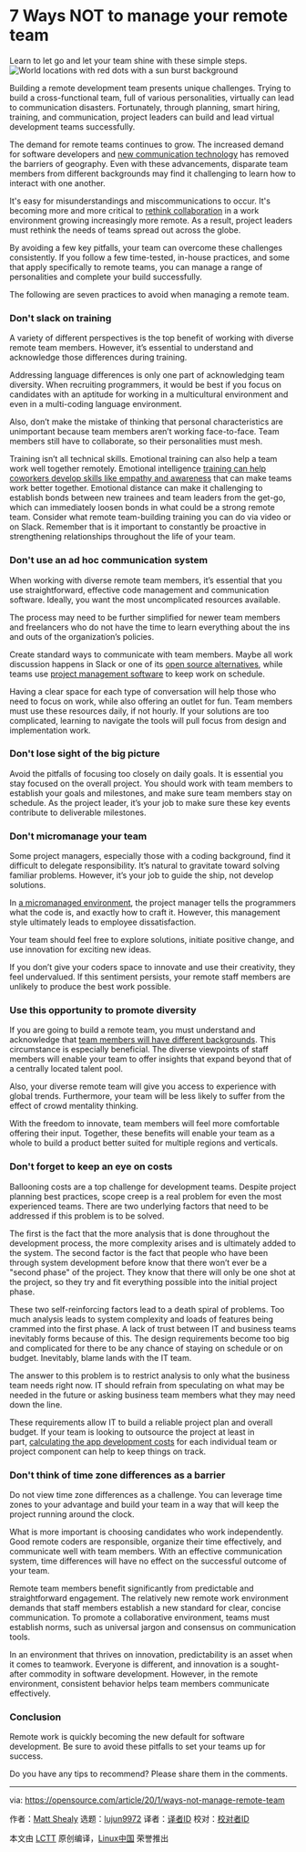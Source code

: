 [#]: collector: (lujun9972)
[#]: translator: ( )
[#]: reviewer: ( )
[#]: publisher: ( )
[#]: url: ( )
[#]: subject: (7 Ways NOT to manage your remote team)
[#]: via: (https://opensource.com/article/20/1/ways-not-manage-remote-team)
[#]: author: (Matt Shealy https://opensource.com/users/mshealy)

7 Ways NOT to manage your remote team
======
Learn to let go and let your team shine with these simple steps.
![World locations with red dots with a sun burst background][1]

Building a remote development team presents unique challenges. Trying to build a cross-functional team, full of various personalities, virtually can lead to communication disasters. Fortunately, through planning, smart hiring, training, and communication, project leaders can build and lead virtual development teams successfully.

The demand for remote teams continues to grow. The increased demand for software developers and [new communication technology][2] has removed the barriers of geography. Even with these advancements, disparate team members from different backgrounds may find it challenging to learn how to interact with one another.

It's easy for misunderstandings and miscommunications to occur. It's becoming more and more critical to [rethink collaboration][3] in a work environment growing increasingly more remote. As a result, project leaders must rethink the needs of teams spread out across the globe.

By avoiding a few key pitfalls, your team can overcome these challenges consistently. If you follow a few time-tested, in-house practices, and some that apply specifically to remote teams, you can manage a range of personalities and complete your build successfully.

The following are seven practices to avoid when managing a remote team.

### Don't slack on training

A variety of different perspectives is the top benefit of working with diverse remote team members. However, it’s essential to understand and acknowledge those differences during training.

Addressing language differences is only one part of acknowledging team diversity. When recruiting programmers, it would be best if you focus on candidates with an aptitude for working in a multicultural environment and even in a multi-coding language environment.

Also, don’t make the mistake of thinking that personal characteristics are unimportant because team members aren’t working face-to-face. Team members still have to collaborate, so their personalities must mesh.

Training isn’t all technical skills. Emotional training can also help a team work well together remotely. Emotional intelligence [training can help coworkers develop skills like empathy and awareness][4] that can make teams work better together. Emotional distance can make it challenging to establish bonds between new trainees and team leaders from the get-go, which can immediately loosen bonds in what could be a strong remote team. Consider what remote team-building training you can do via video or on Slack. Remember that is it important to constantly be proactive in strengthening relationships throughout the life of your team.

### Don't use an ad hoc communication system

When working with diverse remote team members, it’s essential that you use straightforward, effective code management and communication software. Ideally, you want the most uncomplicated resources available.

The process may need to be further simplified for newer team members and freelancers who do not have the time to learn everything about the ins and outs of the organization’s policies.

Create standard ways to communicate with team members. Maybe all work discussion happens in Slack or one of its [open source alternatives][5], while teams use [project management software][6] to keep work on schedule.

Having a clear space for each type of conversation will help those who need to focus on work, while also offering an outlet for fun. Team members must use these resources daily, if not hourly. If your solutions are too complicated, learning to navigate the tools will pull focus from design and implementation work.

### Don't lose sight of the big picture

Avoid the pitfalls of focusing too closely on daily goals. It is essential you stay focused on the overall project. You should work with team members to establish your goals and milestones, and make sure team members stay on schedule. As the project leader, it’s your job to make sure these key events contribute to deliverable milestones.

### Don't micromanage your team

Some project managers, especially those with a coding background, find it difficult to delegate responsibility. It’s natural to gravitate toward solving familiar problems. However, it’s your job to guide the ship, not develop solutions.

In [a micromanaged environment][7], the project manager tells the programmers what the code is, and exactly how to craft it. However, this management style ultimately leads to employee dissatisfaction.

Your team should feel free to explore solutions, initiate positive change, and use innovation for exciting new ideas.

If you don’t give your coders space to innovate and use their creativity, they feel undervalued. If this sentiment persists, your remote staff members are unlikely to produce the best work possible.

### Use this opportunity to promote diversity

If you are going to build a remote team, you must understand and acknowledge that [team members will have different backgrounds][8]. This circumstance is especially beneficial. The diverse viewpoints of staff members will enable your team to offer insights that expand beyond that of a centrally located talent pool.

Also, your diverse remote team will give you access to experience with global trends. Furthermore, your team will be less likely to suffer from the effect of crowd mentality thinking.

With the freedom to innovate, team members will feel more comfortable offering their input. Together, these benefits will enable your team as a whole to build a product better suited for multiple regions and verticals.

### Don't forget to keep an eye on costs

Ballooning costs are a top challenge for development teams. Despite project planning best practices, scope creep is a real problem for even the most experienced teams. There are two underlying factors that need to be addressed if this problem is to be solved.

The first is the fact that the more analysis that is done throughout the development process, the more complexity arises and is ultimately added to the system. The second factor is the fact that people who have been through system development before know that there won’t ever be a "second phase" of the project. They know that there will only be one shot at the project, so they try and fit everything possible into the initial project phase.

These two self-reinforcing factors lead to a death spiral of problems. Too much analysis leads to system complexity and loads of features being crammed into the first phase. A lack of trust between IT and business teams inevitably forms because of this. The design requirements become too big and complicated for there to be any chance of staying on schedule or on budget. Inevitably, blame lands with the IT team.

The answer to this problem is to restrict analysis to only what the business team needs right now. IT should refrain from speculating on what may be needed in the future or asking business team members what they may need down the line.

These requirements allow IT to build a reliable project plan and overall budget. If your team is looking to outsource the project at least in part, [calculating the app development costs][9] for each individual team or project component can help to keep things on track.

### Don't think of time zone differences as a barrier

Do not view time zone differences as a challenge. You can leverage time zones to your advantage and build your team in a way that will keep the project running around the clock.

What is more important is choosing candidates who work independently. Good remote coders are responsible, organize their time effectively, and communicate well with team members. With an effective communication system, time differences will have no effect on the successful outcome of your team.

Remote team members benefit significantly from predictable and straightforward engagement. The relatively new remote work environment demands that staff members establish a new standard for clear, concise communication. To promote a collaborative environment, teams must establish norms, such as universal jargon and consensus on communication tools.

In an environment that thrives on innovation, predictability is an asset when it comes to teamwork. Everyone is different, and innovation is a sought-after commodity in software development. However, in the remote environment, consistent behavior helps team members communicate effectively.

### Conclusion

Remote work is quickly becoming the new default for software development. Be sure to avoid these pitfalls to set your teams up for success.

Do you have any tips to recommend? Please share them in the comments.

--------------------------------------------------------------------------------

via: https://opensource.com/article/20/1/ways-not-manage-remote-team

作者：[Matt Shealy][a]
选题：[lujun9972][b]
译者：[译者ID](https://github.com/译者ID)
校对：[校对者ID](https://github.com/校对者ID)

本文由 [LCTT](https://github.com/LCTT/TranslateProject) 原创编译，[Linux中国](https://linux.cn/) 荣誉推出

[a]: https://opensource.com/users/mshealy
[b]: https://github.com/lujun9972
[1]: https://opensource.com/sites/default/files/styles/image-full-size/public/lead-images/world_remote_teams.png?itok=Wk1yBFv6 (World locations with red dots with a sun burst background)
[2]: https://www.chamberofcommerce.com/business-advice/strategies-and-tools-for-remote-team-collaboration
[3]: https://hbr.org/2018/02/how-to-collaborate-effectively-if-your-team-is-remote
[4]: https://www.skillsoft.com/content-solutions/business-skills-training/emotional-intelligence-training/
[5]: https://opensource.com/alternatives/slack
[6]: https://opensource.com/business/16/2/top-issue-support-and-bug-tracking-tools
[7]: https://blog.trello.com/how-to-stop-micromanaging-your-remote-team
[8]: https://opensource.com/article/18/10/think-global-communication-challenges
[9]: https://www.appdevelopmentcost.com/#the-definitive-guide-to-understanding-app-development-costs
